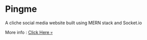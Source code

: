 # Pingme

A cliche social media website built using MERN stack and Socket.io

More info : <a href='https://bhesota.web.app/projects/1'>Click Here 💀</a>
